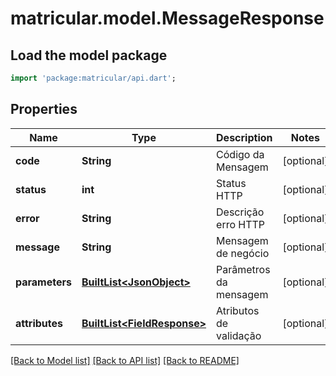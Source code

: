 # matricular.model.MessageResponse

## Load the model package
```dart
import 'package:matricular/api.dart';
```

## Properties
Name | Type | Description | Notes
------------ | ------------- | ------------- | -------------
**code** | **String** | Código da Mensagem | [optional] 
**status** | **int** | Status HTTP | [optional] 
**error** | **String** | Descrição erro HTTP | [optional] 
**message** | **String** | Mensagem de negócio | [optional] 
**parameters** | [**BuiltList&lt;JsonObject&gt;**](JsonObject.md) | Parâmetros da mensagem | [optional] 
**attributes** | [**BuiltList&lt;FieldResponse&gt;**](FieldResponse.md) | Atributos de validação | [optional] 

[[Back to Model list]](../README.md#documentation-for-models) [[Back to API list]](../README.md#documentation-for-api-endpoints) [[Back to README]](../README.md)


